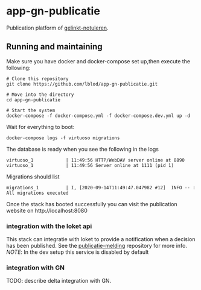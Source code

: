 # app-gn-publicatie
Publication platform of [gelinkt-notuleren](https://github.com/lblod/app-gelinkt-notuleren).

## Running and maintaining
Make sure you have docker and docker-compose set up,then execute the following:

```
# Clone this repository
git clone https://github.com/lblod/app-gn-publicatie.git

# Move into the directory
cd app-gn-publicatie

# Start the system
docker-compose -f docker-compose.yml -f docker-compose.dev.yml up -d
```

Wait for everything to boot:
```
docker-compose logs -f virtuoso migrations
```

The database is ready when you see the following in the logs
```
virtuoso_1            | 11:49:56 HTTP/WebDAV server online at 8890
virtuoso_1            | 11:49:56 Server online at 1111 (pid 1)
```

Migrations should list
```
migrations_1          | I, [2020-09-14T11:49:47.047982 #12]  INFO -- : All migrations executed
```

Once the stack has booted successfully you can visit the publication website on http://localhost:8080


### integration with the loket api
This stack can integratie with loket to provide a notification when a decision has been published. 
See the [publicatie-melding](https://github.com/lblod/besluit-publicatie-melding-service) repository for more info.
*NOTE*: In the dev setup this service is disabled by default

### integration with GN
TODO: describe delta integration with GN.
